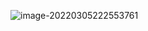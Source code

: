 ![image-20220305222553761](https://raw.githubusercontent.com/TWDH/Leetcode-From-Zero/pictures/img/image-20220305222553761.png)